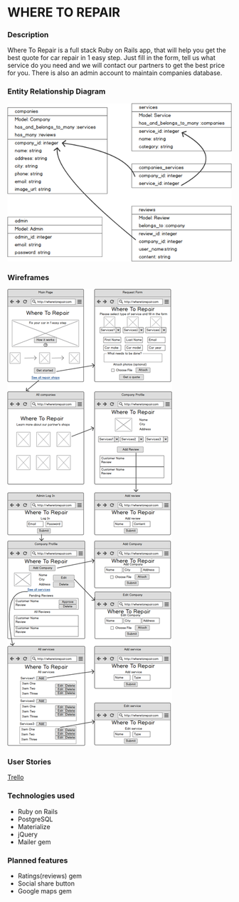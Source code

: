 # WHERE TO REPAIR

### Description

 Where To Repair is a full stack Ruby on Rails app, that will help you get the best quote for car repair in 1 easy step. Just fill in the form, tell us what service do you need and we will contact our partners to get the best price for you. There is also an admin account to maintain companies database.

### Entity Relationship Diagram

![Entity Relationship Diagram](public/ERD.png)

### Wireframes

 ![Wireframes](public/Wireframes.png)

### User Stories

  [Trello](https://trello.com/b/TSNjVYUQ/where-to-repair#)

### Technologies used

 + Ruby on Rails
 + PostgreSQL
 + Materialize
 + jQuery
  + Mailer gem

### Planned features

 + Ratings(reviews) gem
 + Social share button
 + Google maps gem
